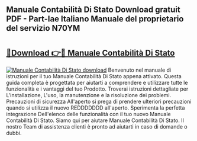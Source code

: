## Manuale Contabilità Di Stato Download gratuit PDF - Part-Iae Italiano Manuale del proprietario del servizio N70YM

# <h2><a href="http://dfgk95.blite.top/?on=Manuale+Contabilit%c3%a0+Di+Stato">🔗Download 👉🔴 Manuale Contabilità Di Stato</a></h2>

[![Manuale Contabilità Di Stato download](https://i.imgur.com/lujVjoI.png)](http://dfgk95.blite.top/?on=Manuale+Contabilit%c3%a0+Di+Stato)
Benvenuto nel manuale di istruzioni per il tuo Manuale Contabilità Di Stato appena attivato. Questa guida completa è progettata per aiutarti a comprendere e utilizzare tutte le funzionalità e i vantaggi del tuo Prodotto. Troverai istruzioni dettagliate per L'installazione, L'uso, la manutenzione e la risoluzione dei problemi. Precauzioni di sicurezza All'aperto si prega di prendere ulteriori precauzioni quando si utilizza il nuovo REDDDDDDD all'aperto. Sperimenta la perfetta integrazione Dell'elenco delle funzionalità con il tuo nuovo Manuale Contabilità Di Stato. Siamo qui per aiutare Manuale Contabilità Di Stato. Il nostro Team di assistenza clienti è pronto ad aiutarti in caso di domande o dubbi.
